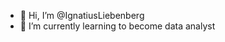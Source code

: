 - 👋 Hi, I’m @IgnatiusLiebenberg
- 🌱 I’m currently learning to become data analyst



<!---
IgnatiusLiebenberg/IgnatiusLiebenberg is a ✨ special ✨ repository because its `README.md` (this file) appears on your GitHub profile.
You can click the Preview link to take a look at your changes.
--->
